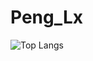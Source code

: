 # Peng_Lx

![Top Langs](https://github-readme-stats.vercel.app/api/top-langs/?username=PengLx&layout=compact&theme=tokyonight)
